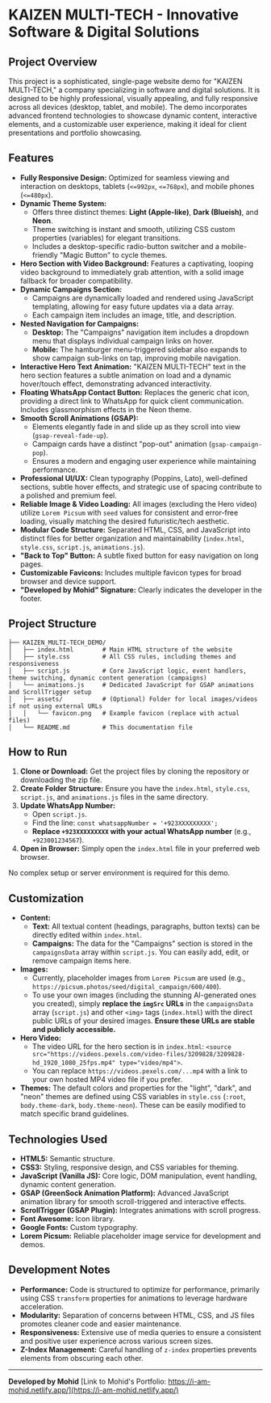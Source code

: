 # KAIZEN MULTI-TECH - Innovative Software & Digital Solutions

## Project Overview

This project is a sophisticated, single-page website demo for "KAIZEN MULTI-TECH," a company specializing in software and digital solutions. It is designed to be highly professional, visually appealing, and fully responsive across all devices (desktop, tablet, and mobile). The demo incorporates advanced frontend technologies to showcase dynamic content, interactive elements, and a customizable user experience, making it ideal for client presentations and portfolio showcasing.

## Features

*   **Fully Responsive Design:** Optimized for seamless viewing and interaction on desktops, tablets (`<=992px`, `<=768px`), and mobile phones (`<=480px`).
*   **Dynamic Theme System:**
    *   Offers three distinct themes: **Light (Apple-like)**, **Dark (Blueish)**, and **Neon**.
    *   Theme switching is instant and smooth, utilizing CSS custom properties (variables) for elegant transitions.
    *   Includes a desktop-specific radio-button switcher and a mobile-friendly "Magic Button" to cycle themes.
*   **Hero Section with Video Background:** Features a captivating, looping video background to immediately grab attention, with a solid image fallback for broader compatibility.
*   **Dynamic Campaigns Section:**
    *   Campaigns are dynamically loaded and rendered using JavaScript templating, allowing for easy future updates via a data array.
    *   Each campaign item includes an image, title, and description.
*   **Nested Navigation for Campaigns:**
    *   **Desktop:** The "Campaigns" navigation item includes a dropdown menu that displays individual campaign links on hover.
    *   **Mobile:** The hamburger menu-triggered sidebar also expands to show campaign sub-links on tap, improving mobile navigation.
*   **Interactive Hero Text Animation:** "KAIZEN MULTI-TECH" text in the hero section features a subtle animation on load and a dynamic hover/touch effect, demonstrating advanced interactivity.
*   **Floating WhatsApp Contact Button:** Replaces the generic chat icon, providing a direct link to WhatsApp for quick client communication. Includes glassmorphism effects in the Neon theme.
*   **Smooth Scroll Animations (GSAP):**
    *   Elements elegantly fade in and slide up as they scroll into view (`gsap-reveal-fade-up`).
    *   Campaign cards have a distinct "pop-out" animation (`gsap-campaign-pop`).
    *   Ensures a modern and engaging user experience while maintaining performance.
*   **Professional UI/UX:** Clean typography (Poppins, Lato), well-defined sections, subtle hover effects, and strategic use of spacing contribute to a polished and premium feel.
*   **Reliable Image & Video Loading:** All images (excluding the Hero video) utilize `Lorem Picsum` with `seed` values for consistent and error-free loading, visually matching the desired futuristic/tech aesthetic.
*   **Modular Code Structure:** Separated HTML, CSS, and JavaScript into distinct files for better organization and maintainability (`index.html`, `style.css`, `script.js`, `animations.js`).
*   **"Back to Top" Button:** A subtle fixed button for easy navigation on long pages.
*   **Customizable Favicons:** Includes multiple favicon types for broad browser and device support.
*   **"Developed by Mohid" Signature:** Clearly indicates the developer in the footer.

## Project Structure

```
├── KAIZEN_MULTI-TECH_DEMO/
│   ├── index.html        # Main HTML structure of the website
│   ├── style.css         # All CSS rules, including themes and responsiveness
│   ├── script.js         # Core JavaScript logic, event handlers, theme switching, dynamic content generation (campaigns)
│   └── animations.js     # Dedicated JavaScript for GSAP animations and ScrollTrigger setup
│   ├── assets/           # (Optional) Folder for local images/videos if not using external URLs
│   │   └── favicon.png   # Example favicon (replace with actual files)
│   └── README.md         # This documentation file
```

## How to Run

1.  **Clone or Download:** Get the project files by cloning the repository or downloading the zip file.
2.  **Create Folder Structure:** Ensure you have the `index.html`, `style.css`, `script.js`, and `animations.js` files in the same directory.
3.  **Update WhatsApp Number:**
    *   Open `script.js`.
    *   Find the line: `const whatsappNumber = '+923XXXXXXXXX';`
    *   **Replace `+923XXXXXXXXX` with your actual WhatsApp number** (e.g., `+923001234567`).
4.  **Open in Browser:** Simply open the `index.html` file in your preferred web browser.

No complex setup or server environment is required for this demo.

## Customization

*   **Content:**
    *   **Text:** All textual content (headings, paragraphs, button texts) can be directly edited within `index.html`.
    *   **Campaigns:** The data for the "Campaigns" section is stored in the `campaignsData` array within `script.js`. You can easily add, edit, or remove campaign items here.
*   **Images:**
    *   Currently, placeholder images from `Lorem Picsum` are used (e.g., `https://picsum.photos/seed/digital_campaign/600/400`).
    *   To use your own images (including the stunning AI-generated ones you created), simply **replace the `imgSrc` URLs** in the `campaignsData` array (`script.js`) and other `<img>` tags (`index.html`) with the direct public URLs of your desired images. **Ensure these URLs are stable and publicly accessible.**
*   **Hero Video:**
    *   The video URL for the hero section is in `index.html`: `<source src="https://videos.pexels.com/video-files/3209828/3209828-hd_1920_1080_25fps.mp4" type="video/mp4">`.
    *   You can replace `https://videos.pexels.com/...mp4` with a link to your own hosted MP4 video file if you prefer.
*   **Themes:** The default colors and properties for the "light", "dark", and "neon" themes are defined using CSS variables in `style.css` (`:root`, `body.theme-dark`, `body.theme-neon`). These can be easily modified to match specific brand guidelines.

## Technologies Used

*   **HTML5:** Semantic structure.
*   **CSS3:** Styling, responsive design, and CSS variables for theming.
*   **JavaScript (Vanilla JS):** Core logic, DOM manipulation, event handling, dynamic content generation.
*   **GSAP (GreenSock Animation Platform):** Advanced JavaScript animation library for smooth scroll-triggered and interactive effects.
*   **ScrollTrigger (GSAP Plugin):** Integrates animations with scroll progress.
*   **Font Awesome:** Icon library.
*   **Google Fonts:** Custom typography.
*   **Lorem Picsum:** Reliable placeholder image service for development and demos.

## Development Notes

*   **Performance:** Code is structured to optimize for performance, primarily using CSS `transform` properties for animations to leverage hardware acceleration.
*   **Modularity:** Separation of concerns between HTML, CSS, and JS files promotes cleaner code and easier maintenance.
*   **Responsiveness:** Extensive use of media queries to ensure a consistent and positive user experience across various screen sizes.
*   **Z-Index Management:** Careful handling of `z-index` properties prevents elements from obscuring each other.

---

**Developed by Mohid**
[Link to Mohid's Portfolio: https://i-am-mohid.netlify.app/](https://i-am-mohid.netlify.app/)
